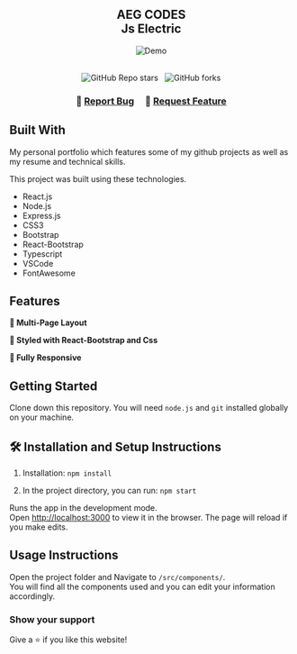 <h2 align="center">
  AEG CODES
  <br>
  Js Electric<br/>
  <a href="https://aeg-react-profile.herokuapp.com/" target="_blank"></a>
</h2>
<div align="center">
  <img alt="Demo" src="./Images/readme-img1.png" />
</div>

<br/>

<center>

![GitHub Repo stars](https://img.shields.io/github/stars/CdmMandalorian/Armando-E-Galindo-ReactPortfolio?color=red&logo=github&style=for-the-badge) &nbsp;
![GitHub forks](https://img.shields.io/github/forks/CdmMandalorian/Armando-E-Galindo-ReactPortfolio?color=red&logo=github&style=for-the-badge)

</center>

<h3 align="center">
    🔹
    <a href="https://github.com/CdmMandalorian/Armando-E-Galindo-ReactPortfolio/issues">Report Bug</a> &nbsp; &nbsp;
    🔹
    <a href="https://github.com/CdmMandalorian/Armando-E-Galindo-ReactPortfolio/issues">Request Feature</a>
</h3>


## Built With

My personal portfolio <a href="https://aeg-react-profile.herokuapp.com/" target="_blank"></a> which features some of my github projects as well as my resume and technical skills.<br/>

This project was built using these technologies.

- React.js
- Node.js
- Express.js
- CSS3
- Bootstrap
- React-Bootstrap
- Typescript
- VSCode
- FontAwesome
## Features

**📖 Multi-Page Layout**

**🎨 Styled with React-Bootstrap and Css**

**📱 Fully Responsive**

## Getting Started

Clone down this repository. You will need `node.js` and `git` installed globally on your machine.

## 🛠 Installation and Setup Instructions

1. Installation: `npm install`

2. In the project directory, you can run: `npm start`

Runs the app in the development mode.\
Open [http://localhost:3000](http://localhost:3000) to view it in the browser.
The page will reload if you make edits.

## Usage Instructions

Open the project folder and Navigate to `/src/components/`. <br/>
You will find all the components used and you can edit your information accordingly.

### Show your support

Give a ⭐ if you like this website!
